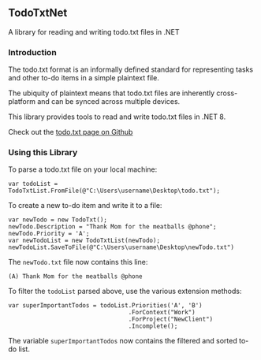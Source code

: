 ## TodoTxtNet
A library for reading and writing todo.txt files in .NET

### Introduction

The todo.txt format is an informally defined standard for representing tasks and other to-do items in a simple 
plaintext file.

The ubiquity of plaintext means that todo.txt files are inherently cross-platform and can be synced across multiple devices.

This library provides tools to read and write todo.txt files in .NET 8.

Check out the [todo.txt page on Github](https://github.com/todotxt/todo.txt)

### Using this Library

To parse a todo.txt file on your local machine:

```
var todoList = TodoTxtList.FromFile(@"C:\Users\username\Desktop\todo.txt");
```

To create a new to-do item and write it to a file:

```
var newTodo = new TodoTxt();
newTodo.Description = "Thank Mom for the meatballs @phone";
newTodo.Priority = 'A';
var newTodoList = new TodoTxtList(newTodo);
newTodoList.SaveToFile(@"C:\Users\username\Desktop\newTodo.txt")
```

The `newTodo.txt` file now contains this line:

```
(A) Thank Mom for the meatballs @phone
```

To filter the `todoList` parsed above, use the various extension methods:

```
var superImportantTodos = todoList.Priorities('A', 'B')
                                  .ForContext("Work")
                                  .ForProject("NewClient")
                                  .Incomplete();
```

The variable `superImportantTodos` now contains the filtered and sorted to-do list.
